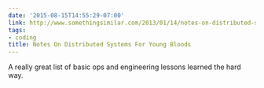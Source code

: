 ```yaml
---
date: '2015-08-15T14:55:29-07:00'
link: http://www.somethingsimilar.com/2013/01/14/notes-on-distributed-systems-for-young-bloods/
tags:
- coding
title: Notes On Distributed Systems For Young Bloods
---
```


A really great list of basic ops and engineering lessons learned the hard way.
